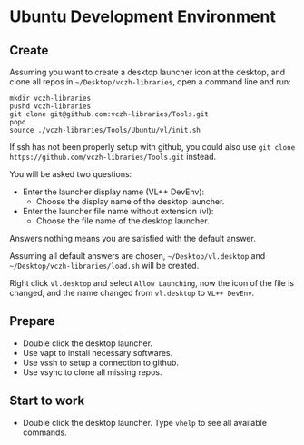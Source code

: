 # Ubuntu Development Environment

## Create

Assuming you want to create a desktop launcher icon at the desktop,
and clone all repos in `~/Desktop/vczh-libraries`,
open a command line and run:

```PlainText
mkdir vczh-libraries
pushd vczh-libraries
git clone git@github.com:vczh-libraries/Tools.git
popd
source ./vczh-libraries/Tools/Ubuntu/vl/init.sh
```

If ssh has not been properly setup with github,
you could also use `git clone https://github.com/vczh-libraries/Tools.git` instead.

You will be asked two questions:
- Enter the launcher display name (VL++ DevEnv):
  - Choose the display name of the desktop launcher.
- Enter the launcher file name without extension (vl):
  - Choose the file name of the desktop launcher.

Answers nothing means you are satisfied with the default answer.

Assuming all default answers are chosen,
`~/Desktop/vl.desktop` and `~/Desktop/vczh-libraries/load.sh` will be created.

Right click `vl.desktop` and select `Allow Launching`,
now the icon of the file is changed,
and the name changed from `vl.desktop` to `VL++ DevEnv`.

## Prepare

- Double click the desktop launcher.
- Use vapt to install necessary softwares.
- Use vssh to setup a connection to github.
- Use vsync to clone all missing repos.

## Start to work

- Double click the desktop launcher. Type `vhelp` to see all available commands.
